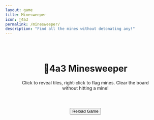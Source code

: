 ```yaml
---
layout: game
title: Minesweeper
icon: 4a3
permalink: /minesweeper/
description: "Find all the mines without detonating any!"
---
```


<div class="main-content" data-page-script="minesweeper-game">
  <div class="glass-panel" style="padding: 2rem; height: 100%; display: flex; flex-direction: column; align-items: center;">
    <header class="page-header" style="text-align: center; margin-bottom: 1rem;">
      <h1>4a3 Minesweeper</h1>
      <p>Click to reveal tiles, right-click to flag mines. Clear the board without hitting a mine!</p>
    </header>
    <div id="minesweeper-container"></div>
    <button class="glass-button" style="margin-top:1.5rem;" onclick="window.location.reload()">Reload Game</button>
  </div>
</div>
<script src="/assets/js/minesweeper-game.js"></script> 